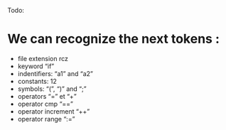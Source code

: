 Todo:

# We can recognize the next tokens : 
 - file extension rcz
 - keyword “if”
 - indentifiers: “a1” and “a2”
 - constants: 12
 - symbols: “(”, “)” and “;”
 - operators “=” et “+”
 - operator cmp “==”
 - operator increment “++”
 - operator range “:=” 
